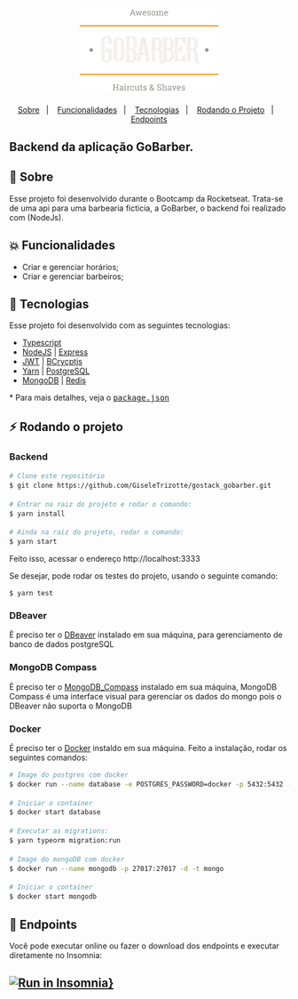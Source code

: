<h1 align="center">
    <img alt="GoBarber" title="#GoBarber" src="./src/images/gobarber.png" width="250px" />
</h1>

<p align="center">
  <a href="#rocket-sobre">Sobre</a>&nbsp;&nbsp;&nbsp;|&nbsp;&nbsp;&nbsp;
  <a href="#collision-funcionalidades">Funcionalidades</a>&nbsp;&nbsp;&nbsp;|&nbsp;&nbsp;&nbsp;
  <a href="#rocket-tecnologias">Tecnologias</a>&nbsp;&nbsp;&nbsp;|&nbsp;&nbsp;&nbsp;
  <a href="#zap-rodando-o-projeto">Rodando o Projeto</a>&nbsp;&nbsp;&nbsp;|&nbsp;&nbsp;&nbsp;
  <a href="#zap-rodando-o-projeto">Endpoints</a>
</p>

<h2>
<strong>Backend</strong> da aplicação GoBarber.
</h2>

## 🚀 Sobre

Esse projeto foi desenvolvido durante o Bootcamp da Rocketseat. Trata-se de uma api para uma barbearia ficticia, a GoBarber, o backend foi realizado com (NodeJs).

## :collision: Funcionalidades

- Criar e gerenciar horários;
- Criar e gerenciar barbeiros;

## :rocket: Tecnologias

Esse projeto foi desenvolvido com as seguintes tecnologias:

- [Typescript](https://www.typescriptlang.org/)
- [NodeJS](https://nodejs.org/) | [Express](https://expressjs.com/pt-br/)
- [JWT](https://jwt.io/) | [BCrycptjs](https://github.com/dcodeIO/bcrypt.js#readme)
- [Yarn](https://yarnpkg.com/) | [PostgreSQL](https://www.postgresql.org/)
- [MongoDB](https://www.mongodb.com/) | [Redis](https://redis.io/)

\* Para mais detalhes, veja o <kbd>[package.json](./package.json)</kbd>

## :zap: Rodando o projeto

### Backend

```bash
# Clone este repositório
$ git clone https://github.com/GiseleTrizotte/gostack_gobarber.git

# Entrar na raiz do projeto e rodar o comando:
$ yarn install

# Ainda na raiz do projeto, rodar o comando:
$ yarn start
```

Feito isso, acessar o endereço http://localhost:3333

Se desejar, pode rodar os testes do projeto, usando o seguinte comando:

```
$ yarn test
```

### DBeaver

È preciso ter o [DBeaver](https://dbeaver.com/) instalado em sua máquina, para gerenciamento de banco de dados postgreSQL

### MongoDB Compass

È preciso ter o [MongoDB_Compass](https://www.mongodb.com/try/download/compass) instalado em sua máquina, MongoDB Compass é uma interface visual para gerenciar os dados do mongo pois o DBeaver não suporta o MongoDB

### Docker

É preciso ter o [Docker](https://www.docker.com/) instaldo em sua máquina. Feito a instalação, rodar os seguintes comandos:

```bash
# Image do postgres com docker
$ docker run --name database -e POSTGRES_PASSWORD=docker -p 5432:5432 -d postgres

# Iniciar o container
$ docker start database

# Executar as migrations:
$ yarn typeorm migration:run

# Image do mongoDB com docker
$ docker run --name mongodb -p 27017:27017 -d -t mongo

# Iniciar o container
$ docker start mongodb
```

## :notebook: Endpoints

Você pode executar online ou fazer o download dos endpoints e executar diretamente no Insomnia:

## [![Run in Insomnia}](https://insomnia.rest/images/run.svg)](https://insomnia.rest/run/?label=&uri=https%3A%2F%2Fraw.githubusercontent.com%2FWallysonGalvao%2Frocketseat-gobarber%2Fmaster%2Fbackend%2Fendpoints.json)
